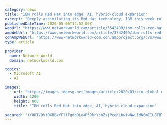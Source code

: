 ```yaml
---
category: news
title: "IBM rolls Red Hat into edge, AI, hybrid-cloud expansion"
excerpt: "Deeply assimilating its Red Hat technology, IBM this week rolled out a set of new platforms and services designed to help customers manage edge-based application workloads and exploit artificial intelligence for infrastructure resiliency."
publishedDateTime: 2020-05-06T14:52:00Z
webUrl: "https://www.networkworld.com/article/3542409/ibm-rolls-red-hat-into-edge-ai-hybrid-cloud-expansion.html"
ampWebUrl: "https://www.networkworld.com/article/3542409/ibm-rolls-red-hat-into-edge-ai-hybrid-cloud-expansion.amp.html"
cdnAmpWebUrl: "https://www-networkworld-com.cdn.ampproject.org/c/s/www.networkworld.com/article/3542409/ibm-rolls-red-hat-into-edge-ai-hybrid-cloud-expansion.amp.html"
type: article

provider:
  name: Network World
  domain: networkworld.com

topics:
  - Microsoft AI
  - AI

images:
  - url: "https://images.idgesg.net/images/article/2020/03/cio_global_network_artificial_intelligence_virtual_connections_augmented_reality_virtual_reality_iot_by_metamorworks_gettyimages-875499980-100809082-orig-1-100834440-large.jpg"
    width: 1200
    height: 800
    title: "IBM rolls Red Hat into edge, AI, hybrid-cloud expansion"

secured: "iY0DT/DVtDXBBxYFl1FqdoOLeoP39krYsbZsjPceKLbwiwNwLIdN6mIIU8TBT8R8FrANOZbFk2UFzKTXjCcAXK+W1MSPuRpXqNLj+rTHUnC79kssRuQycUsk51qNB3FyjNhfaWHWBXmEL6Emn0zVaOhWiBuh7Kb+Y5iftk+a9dJnYRc6RTaq1CP/qDOmF6eQTIES4viFxX/+xnPiahoB5qTfphzNRs+Ltvyg5hcX7sZSlQbYFq3y3tu5tmK3JzqbDh3vx8/grTTUyzx/FoJZgAR5s+ec6dDfemvJpfB6ZCl3pTy+G/Sar5sI9PrsvLvu;LUosg8lH6G7CrGB4vEK9KA=="
---
```


